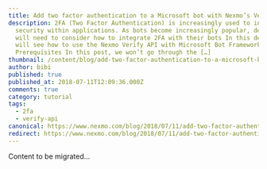 ```yaml
---
title: Add two factor authentication to a Microsoft bot with Nexmo’s Verify API
description: 2FA (Two Factor Authentication) is increasingly used to increase
  security within applications. As bots become increasingly popular, developers
  will need to consider how to integrate 2FA with their bots In this demo, we
  will see how to use the Nexmo Verify API with Microsoft Bot Framework.
  Prerequisites In this post, we won’t go through the […]
thumbnail: /content/blog/add-two-factor-authentication-to-a-microsoft-bot-with-nexmos-verify-api-dr/2FA-MS-BOT.png
author: bibi
published: true
published_at: 2018-07-11T12:09:36.000Z
comments: true
category: tutorial
tags:
  - 2fa
  - verify-api
canonical: https://www.nexmo.com/blog/2018/07/11/add-two-factor-authentication-to-a-microsoft-bot-with-nexmos-verify-api-dr
redirect: https://www.nexmo.com/blog/2018/07/11/add-two-factor-authentication-to-a-microsoft-bot-with-nexmos-verify-api-dr
---
```


Content to be migrated...
